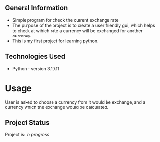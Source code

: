 ## General Information
- Simple program for check the current exchange rate
- The purpose of the project is to create a user friendly gui, which helps to check at wihich rate a currency will be exchanged for another currency.
- This is my first project for learning python.

## Technologies Used
- Python - version 3.10.11

# Usage
User is asked to choose a currency from it would be exchange, and a currency which the exchange would be calculated.

## Project Status
Project is: _in progress_
